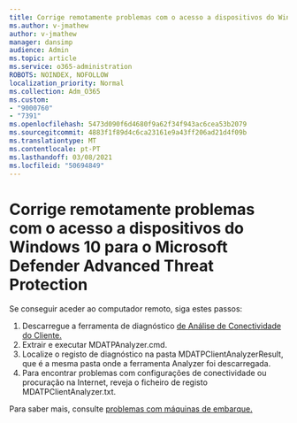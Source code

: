 ```yaml
---
title: Corrige remotamente problemas com o acesso a dispositivos do Windows 10 para o Microsoft Defender Advanced Threat Protection
ms.author: v-jmathew
author: v-jmathew
manager: dansimp
audience: Admin
ms.topic: article
ms.service: o365-administration
ROBOTS: NOINDEX, NOFOLLOW
localization_priority: Normal
ms.collection: Adm_O365
ms.custom:
- "9000760"
- "7391"
ms.openlocfilehash: 5473d090f6d4680f9a62f34f943ac6cea53b2079
ms.sourcegitcommit: 4883f1f89d4c6ca23161e9a43ff206ad21d4f09b
ms.translationtype: MT
ms.contentlocale: pt-PT
ms.lasthandoff: 03/08/2021
ms.locfileid: "50694849"
---
```

# <a name="remotely-fix-problems-with-onboarding-windows-10-devices-to-microsoft-defender-advanced-threat-protection"></a>Corrige remotamente problemas com o acesso a dispositivos do Windows 10 para o Microsoft Defender Advanced Threat Protection

Se conseguir aceder ao computador remoto, siga estes passos:

1. Descarregue a ferramenta de diagnóstico [de Análise de Conectividade do Cliente.](https://go.microsoft.com/fwlink/?linkid=2143466)
2. Extrair e executar MDATPAnalyzer.cmd.
3. Localize o registo de diagnóstico na pasta MDATPClientAnalyzerResult, que é a mesma pasta onde a ferramenta Analyzer foi descarregada.
4. Para encontrar problemas com configurações de conectividade ou procuração na Internet, reveja o ficheiro de registo MDATPClientAnalyzer.txt.

Para saber mais, consulte [problemas com máquinas de embarque.](https://go.microsoft.com/fwlink/?linkid=2143634)
